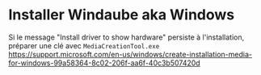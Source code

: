 # Installer Windaube aka Windows

Si le message "Install driver to show hardware" persiste à l'installation, préparer une clé
avec `MediaCreationTool.exe` https://support.microsoft.com/en-us/windows/create-installation-media-for-windows-99a58364-8c02-206f-aa6f-40c3b507420d